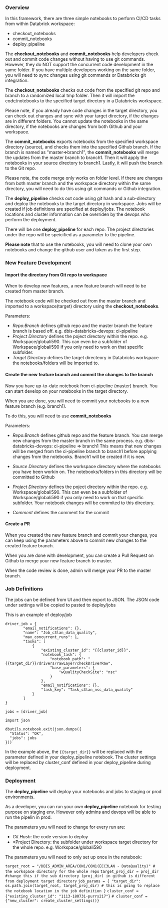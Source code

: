 ### Overview

In this framework, there are three simple notebooks to perform CI/CD tasks from within Databrick workspace:

* checkout_notebooks
* commit_notebooks
* deploy_pipeline

The **checkout_notebooks** and **commit_notebooks** help developers check out and commit code changes without having to use git commands. However, they do NOT support the concurrent code development in the same folder. If you have multiple developers working on the same folder, you will need to sync changes using git commands or Databricks git integration.

The **checkout_notebooks** checks out code from the specified git repo and branch to a randomized local tmp folder. Then it will import the code/notebooks to the specified target directory in a Databricks workspace. 

Please note, if you already have code changes in the target directory, you can check out changes and sync with your target directory, if the changes are in different folders. You cannot update the notebooks in the same directory, if the notebooks are changes from both Github and your workspace.

The **commit_notebooks** exports notebooks from the specified workspace directory (source), and checks them into the specified Github branch. If the branch is named as "master=>branch1", the **commit_notebooks** will merge the updates from the master branch to branch1. Then it will apply the notebooks in your source directory to branch1. Lastly, it will push the branch to the Git repo.

Please note, the code merge only works on folder level. If there are changes from both master branch and the workspace directory within the same directory, you will need to do this using git commands or Github integration.

The **deploy_pipeline** checks out code using git hash and a sub-directory and deploy the notebooks to the target directory in workspace. Jobs will be created if job definitions are specified at deploy/jobs. The notebook locations and cluster information can be overriden by the devops who perform the deployment.

There will be one **deploy_pipeline** for each repo. The project directories under the repo will be speicified as a parameter to the pipeline.

**Please note** that to use the notebooks, you will need to clone your own notebooks and change the github user and token as the first step.

### New Feature Development

#### Import the directory from Git repo to workspace

When to develop new features, a new feature branch will need to be created from master branch.

The notebook code will be checked out from the master branch and imported to a workspace(target) directory using the **checkout_notebooks**.

Parameters:
* *Repo:Branch* defines github repo and the master branch the feature branch is based off. e.g. dbis-databricks-devops: ci-pipeline
* *Project Directory* defines the poject directory within the repo. e.g. Workspace/globali590. This can even be a subfolder of Workspace/globali590 if you only need to work on that specific subfolder.
* *Target Directory* defines the target directeory in Databricks workspace the notebooks/folders will be imported to.

#### Create the new feature branch and commit the changes to the branch 

Now you have up-to-date notebook from ci-pipeline (master) branch. You can start develop on your notebooks in the target directory.

When you are done, you will need to commit your notebooks to a new feature branch (e.g. branch1).

To do this, you will need to use **commit_notebooks**

Parameters:
* *Repo:Branch* defines github repo and the feature branch. You can merge new changes from the master branch in the same process. e.g. dbis-databricks-devops: ci-pipeline => branch1
This means that new changes will be merged from the ci-pipeline branch to branch1 before applying changes from the notebooks. Branch1 will be created if it is new.

* *Source Directory* defines the workspace directory where the notebooks you have been workin on. The notebooks/folders in this directory will be committed to Github
* *Project Directory* defines the poject directory within the repo. e.g. Workspace/globali590. This can even be a subfolder of Workspace/globali590 if you only need to work on that specific subfolder. Your notebook changes will be commited to this directory.
* *Comment* defines the comment for the commit

#### Create a PR
When you created the new feature branch and commit your changes, you can keep using the parameters above to commit new changes to the created feature branch.

When you are done with development, you can create a Pull Request on Github to merge your new feature branch to master.

When the code review is done, admin will merge your PR to the master branch.

### Job Definitions

The jobs can be defined from UI and then export to JSON. The JSON code under settings will be copied to pasted to deploy/jobs

This is an example of deploy/job

```
driver_job = {
        "email_notifications": {},
        "name": "Job_c3lan_data_quality",
        "max_concurrent_runs": 1,
        "tasks": [
            {
                "existing_cluster_id": "{{cluster_id}}",
                "notebook_task": {
                    "notebook_path": "{{target_dir}}/drivers/rawLayer/checkDriverRaw",
                    "base_parameters": {
                        "wQualityCheckSite": "nsc"
                    }
                },
                "email_notifications": {},
                "task_key": "Task_c3lan_nsc_data_quality"
            }
        ]
}
 
jobs = [driver_job]

import json

dbutils.notebook.exit(json.dumps({
  "Status": "OK",
  "jobs": jobs
}))
```

In the example above, the `{{target_dir}}` will be replaced with the parameter defined in your deploy_pipeline notebook. The cluster settings will be replaced by cluster_conf defined in your deploy_pipeline during deployment.

### Deployment

The **deploy_pipeline** will deploy your notebooks and jobs to staging or prod environments.

As a developer, you can run your own **deploy_pipeline** notebook for testing purpose on staging env. However only admins and devops will be able to run the pipelin in prod.

The parameters you will need to change for every run are:
* *Git Hash*: the code version to deploy
* *Project Directory: the subfolder under workspace target directory for the whole repo. e.g. Workspace/globali590

The parameters you will need to only set up once in the notebook:

`target_root = "/DBIS_ADMIN_AREA/CON1/CON1(ECC3LAN - DataQuality)" # the workspace directory for the whole repo`
`target_proj_dir = proj_dir #change this if the sub directory (proj_dir) in github is different from deployment target directory`
`job_params = {
  "target_dir": os.path.join(target_root, target_proj_dir) # this is going to replace the notebook location in the job definition
}`
`cluster_conf = {"existing_cluster_id": "1113-180731-purrs217"}`
`# cluster_conf = {"new_cluster": create_cluster_settings()}`
